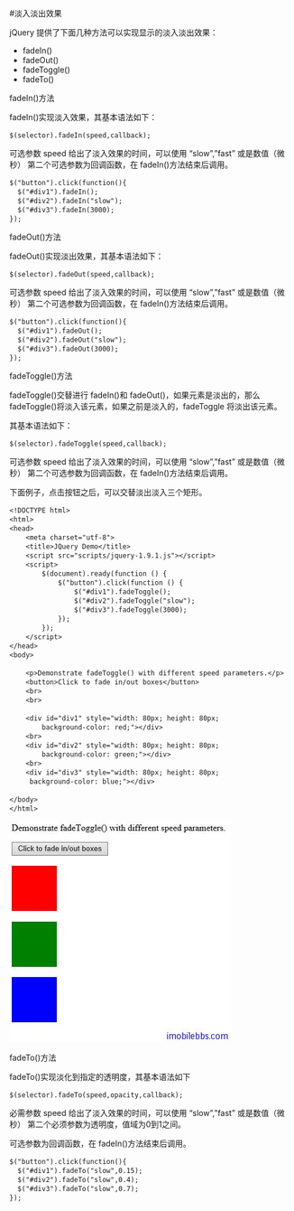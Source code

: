 #淡入淡出效果

jQuery 提供了下面几种方法可以实现显示的淡入淡出效果：

- fadeIn()
- fadeOut()
- fadeToggle()
- fadeTo()

fadeIn()方法

fadeIn()实现淡入效果，其基本语法如下：

```
$(selector).fadeIn(speed,callback);
```

可选参数 speed 给出了淡入效果的时间，可以使用 “slow”,”fast” 或是数值（微秒）
第二个可选参数为回调函数，在 fadeIn()方法结束后调用。

```
$("button").click(function(){
  $("#div1").fadeIn();
  $("#div2").fadeIn("slow");
  $("#div3").fadeIn(3000);
});
```

fadeOut()方法

fadeOut()实现淡出效果，其基本语法如下：

```
$(selector).fadeOut(speed,callback);
```

可选参数 speed 给出了淡入效果的时间，可以使用 “slow”,”fast” 或是数值（微秒）
第二个可选参数为回调函数，在 fadeIn()方法结束后调用。

```
$("button").click(function(){
  $("#div1").fadeOut();
  $("#div2").fadeOut("slow");
  $("#div3").fadeOut(3000);
});
```

fadeToggle()方法

fadeToggle()交替进行 fadeIn()和 fadeOut()，如果元素是淡出的，那么 fadeToggle()将淡入该元素，如果之前是淡入的，fadeToggle 将淡出该元素。

其基本语法如下：

```
$(selector).fadeToggle(speed,callback);
```

可选参数 speed 给出了淡入效果的时间，可以使用 “slow”,”fast” 或是数值（微秒）
第二个可选参数为回调函数，在 fadeIn()方法结束后调用。

下面例子，点击按钮之后，可以交替淡出淡入三个矩形。

```
<!DOCTYPE html>
<html>
<head>
    <meta charset="utf-8">
    <title>JQuery Demo</title>
    <script src="scripts/jquery-1.9.1.js"></script>
    <script>
        $(document).ready(function () {
            $("button").click(function () {
                $("#div1").fadeToggle();
                $("#div2").fadeToggle("slow");
                $("#div3").fadeToggle(3000);
            });
        });
    </script>
</head>
<body>

    <p>Demonstrate fadeToggle() with different speed parameters.</p>
    <button>Click to fade in/out boxes</button>
    <br>
    <br>

    <div id="div1" style="width: 80px; height: 80px;
        background-color: red;"></div>
    <br>
    <div id="div2" style="width: 80px; height: 80px;
        background-color: green;"></div>
    <br>
    <div id="div3" style="width: 80px; height: 80px;
     background-color: blue;"></div>

</body>
</html>
```

![](images/3.png)

fadeTo()方法

fadeTo()实现淡化到指定的透明度，其基本语法如下

```
$(selector).fadeTo(speed,opacity,callback);
```

必需参数 speed 给出了淡入效果的时间，可以使用 “slow”,”fast” 或是数值（微秒）
第二个必须参数为透明度，值域为0到1之间。

可选参数为回调函数，在 fadeIn()方法结束后调用。

```
$("button").click(function(){
  $("#div1").fadeTo("slow",0.15);
  $("#div2").fadeTo("slow",0.4);
  $("#div3").fadeTo("slow",0.7);
});
```

 







